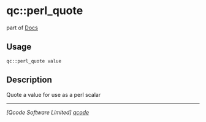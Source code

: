 qc::perl_quote
==============

part of [Docs](.)

Usage
-----
`qc::perl_quote value`

Description
-----------
Quote a value for use as a perl scalar

----------------------------------
*[Qcode Software Limited] [qcode]*

[qcode]: http://www.qcode.co.uk "Qcode Software"